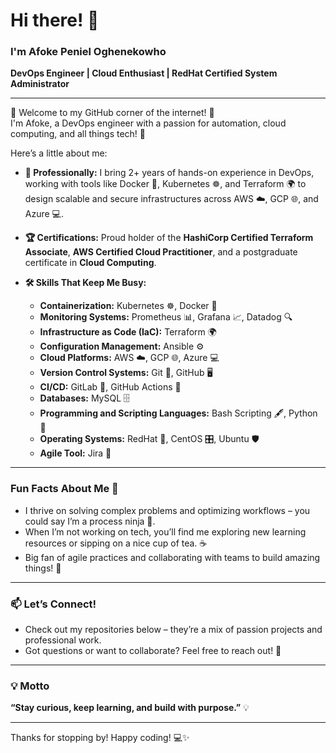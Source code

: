 # Hi there! 👋

### I'm Afoke Peniel Oghenekowho  
**DevOps Engineer | Cloud Enthusiast | RedHat Certified System Administrator**

---

🌟 Welcome to my GitHub corner of the internet! 🌟  
I'm Afoke, a DevOps engineer with a passion for automation, cloud computing, and all things tech! 🚀

Here’s a little about me:

- **💼 Professionally:** I bring 2+ years of hands-on experience in DevOps, working with tools like Docker 🐳, Kubernetes ☸️, and Terraform 🌍 to design scalable and secure infrastructures across AWS ☁️, GCP 🌐, and Azure 💻.
  
- **🏆 Certifications:** Proud holder of the **HashiCorp Certified Terraform Associate**, **AWS Certified Cloud Practitioner**, and a postgraduate certificate in **Cloud Computing**.

- **🛠️ Skills That Keep Me Busy:**
  
  - **Containerization:** Kubernetes ☸️, Docker 🐳
  - **Monitoring Systems:** Prometheus 📊, Grafana 📈, Datadog 🔍
  - **Infrastructure as Code (IaC):** Terraform 🌍
  - **Configuration Management:** Ansible ⚙️
  - **Cloud Platforms:** AWS ☁️, GCP 🌐, Azure 💻
  - **Version Control Systems:** Git 🔧, GitHub 🖥️
  - **CI/CD:** GitLab 🚦, GitHub Actions 🤖
  - **Databases:** MySQL 🗄️
  - **Programming and Scripting Languages:** Bash Scripting 🖋️, Python 🐍
  - **Operating Systems:** RedHat 🐧, CentOS 🎛️, Ubuntu 🛡️
  - **Agile Tool:** Jira 📌

---

### Fun Facts About Me 🦄
- I thrive on solving complex problems and optimizing workflows – you could say I’m a process ninja 🥷.
- When I’m not working on tech, you’ll find me exploring new learning resources or sipping on a nice cup of tea. ☕
- Big fan of agile practices and collaborating with teams to build amazing things! 🌟

---

### 📫 Let’s Connect!
- Check out my repositories below – they’re a mix of passion projects and professional work.
- Got questions or want to collaborate? Feel free to reach out! 🤝

---

### 💡 Motto
**“Stay curious, keep learning, and build with purpose.”** 💡

---

Thanks for stopping by! Happy coding! 💻✨
